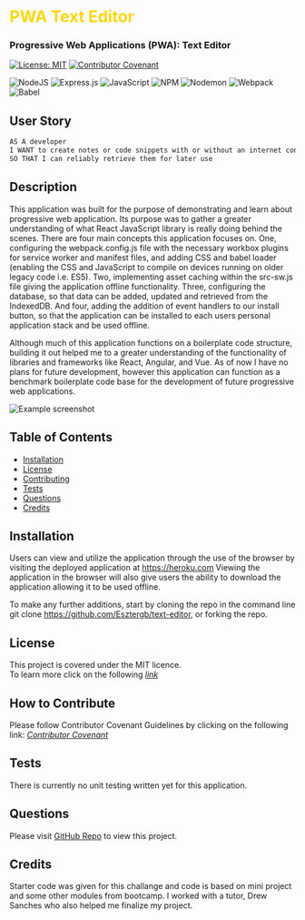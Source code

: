 # <span style="color:gold">PWA Text Editor</span>
### Progressive Web Applications (PWA): Text Editor


[![License: MIT](https://img.shields.io/badge/License-MIT-yellow.svg)](https://opensource.org/licenses/MIT) 
 [![Contributor Covenant](https://img.shields.io/badge/Contributor%20Covenant-2.1-4baaaa.svg)](code_of_conduct.md)


![NodeJS](https://img.shields.io/badge/node.js-6DA55F?style=for-the-badge&logo=node.js&logoColor=white)
![Express.js](https://img.shields.io/badge/express.js-%23404d59.svg?style=for-the-badge&logo=express&logoColor=%2361DAFB)
![JavaScript](https://img.shields.io/badge/javascript-%23323330.svg?style=for-the-badge&logo=javascript&logoColor=%23F7DF1E)
![NPM](https://img.shields.io/badge/NPM-%23CB3837.svg?style=for-the-badge&logo=npm&logoColor=white)
![Nodemon](https://img.shields.io/badge/NODEMON-%23323330.svg?style=for-the-badge&logo=nodemon&logoColor=%BBDEAD)
![Webpack](https://img.shields.io/badge/webpack-%238DD6F9.svg?style=for-the-badge&logo=webpack&logoColor=black)
![Babel](https://img.shields.io/badge/Babel-F9DC3e?style=for-the-badge&logo=babel&logoColor=black)


  
## User Story

```md
AS A developer
I WANT to create notes or code snippets with or without an internet connection
SO THAT I can reliably retrieve them for later use
```

## Description 

This application was built for the purpose of demonstrating and learn about progressive web application. Its purpose was to gather a greater understanding of what React JavaScript library is really doing behind the scenes. There are four main concepts this application focuses on. One, configuring the webpack.config.js file with the necessary workbox plugins for service worker and manifest files, and adding CSS and babel loader (enabling the CSS and JavaScript to compile on devices running on older legacy code i.e. ES5). Two, implementing asset caching within the src-sw.js file giving the application offline  functionality. Three, configuring the database, so that data can be added, updated and retrieved from the IndexedDB. And four, adding the addition of event handlers to our install button, so that the application can be installed to each users personal application stack and be used offline.

Although much of this application functions on a boilerplate code structure, building it out helped me to a greater understanding of the functionality of libraries and frameworks like React, Angular, and Vue. As of now I have no plans for future development, however this application can function as a benchmark boilerplate code base for the development of future progressive web applications.



![Example screenshot]()

## Table of Contents
* [Installation](#installation)
* [License](#license)
* [Contributing](#contributing)
* [Tests](#tests)
* [Questions](#questions)
* [Credits](#credits)

  
## Installation 
Users can view and utilize the application through the use of the browser by visiting the deployed application at https://heroku.com
Viewing the application in the browser will also give users the ability to download the application allowing it to be used offline.

To make any further additions, start by cloning the repo in the command line git clone https://github.com/Esztergb/text-editor, or forking the repo.

## License
This project is covered under the MIT licence.  
To learn more click on the following *[link](https://opensource.org/licenses/MIT)*

## How to Contribute 
Please follow Contributor Covenant Guidelines by clicking on the following link: 
*[Contributor Covenant](https://www.contributor-covenant.org/)*

## Tests
There is currently no unit testing written yet for this application.


## Questions
Please visit [GitHub Repo](https://github.com/Esztergb/text-editor) to view this project.


##  Credits
Starter code was given for this challange and code is based on mini project and some other modules from bootcamp. I worked with a tutor, Drew Sanches who also helped me finalize my project. 





